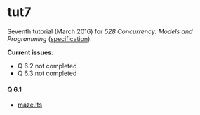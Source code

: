 # tut7

Seventh tutorial (March 2016) for _528 Concurrency: Models and Programming_ ([specification](spec.pdf)).

__Current issues__:
- Q 6.2 not completed
- Q 6.3 not completed

#### Q 6.1

- [maze.lts](maze.lts)
